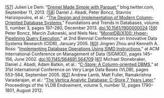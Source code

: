 [[57](ch03.html#LeDem2013wc-marker)] Julien Le Dem:
“[Dremel Made Simple with Parquet](https://blog.twitter.com/2013/dremel-made-simple-with-parquet),”
blog.twitter.com, September 11, 2013. [[58](ch03.html#Abadi2013kf-marker)] Daniel J. Abadi, Peter Boncz, Stavros
Harizopoulos, et al.:
“[The Design and
Implementation of Modern Column-Oriented Database Systems](http://cs-www.cs.yale.edu/homes/dna/papers/abadi-column-stores.pdf),” Foundations and Trends in
Databases, volume 5, number 3, pages 197–280, December 2013.
[doi:10.1561/1900000024](http://dx.doi.org/10.1561/1900000024) [[59](ch03.html#Boncz2005ws-marker)] Peter Boncz, Marcin Zukowski, and Niels Nes:
“[MonetDB/X100: Hyper-Pipelining Query Execution](http://www.cidrdb.org/cidr2005/papers/P19.pdf),”
at 2nd Biennial Conference on Innovative Data Systems Research (CIDR), January 2005. [[60](ch03.html#Zhou2002gu-marker)] Jingren Zhou and Kenneth A. Ross:
“[Implementing Database Operations Using SIMD Instructions](http://www1.cs.columbia.edu/~kar/pubsk/simd.pdf),”
at ACM International Conference on Management of Data (SIGMOD), pages 145–156, June 2002.
[doi:10.1145/564691.564709](http://dx.doi.org/10.1145/564691.564709) [[61](ch03.html#Stonebraker2005uf-marker)] Michael Stonebraker, Daniel J. Abadi, Adam Batkin, et al.:
“[C-Store: A Column-oriented DBMS](http://www.vldb2005.org/program/paper/thu/p553-stonebraker.pdf),”
at 31st International Conference on Very Large Data Bases (VLDB), pages 553–564, September 2005. [[62](ch03.html#Lamb2012ub-marker)] Andrew Lamb, Matt Fuller, Ramakrishna Varadarajan, et al.:
“[The Vertica Analytic Database: C-Store 7 Years Later](http://vldb.org/pvldb/vol5/p1790_andrewlamb_vldb2012.pdf),”
Proceedings of the VLDB Endowment, volume 5, number 12, pages 1790–1801, August 2012.